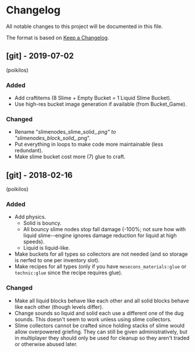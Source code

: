 # Changelog
All notable changes to this project will be documented in this file.

The format is based on [Keep a Changelog](https://keepachangelog.com/en/1.0.0/).

## [git] - 2019-07-02
(poikilos)
### Added
- Add craftitems (8 Slime + Empty Bucket = 1 Liquid Slime Bucket).
- Use high-res bucket image generation if available (from Bucket_Game).

### Changed
- Rename "slimenodes_slime_solid_*.png" to
  "slimenodes_block_solid_*.png".
- Put everything in loops to make code more maintainable (less
  redundant).
- Make slime bucket cost more (7) glue to craft.

## [git] - 2018-02-16
(poikilos)
### Added
- Add physics.
  - Solid is bouncy.
  - All bouncy slime nodes stop fall damage (-100%; not sure how with
    liquid slime--engine ignores damage reduction for liquid at high
    speeds).
  - Liquid is liquid-like.
- Make buckets for all types so collectors are not needed (and so
  storage is nerfed to one per inventory slot).
- Make recipes for all types (only if you have `mesecons_materials:glue`
  or `technic:glue` since the recipe requires glue).

### Changed
- Make all liquid blocks behave like each other and all solid blocks
  behave like each other (though levels differ).
- Change sounds so liquid and solid each use a different one of the dug
  sounds. This doesn't seem to work unless using slime collectors.
- Slime collectors cannot be crafted since holding stacks of slime would
  allow overpowered griefing. They can still be given administratively,
  but in multiplayer they should only be used for cleanup so they aren't
  traded or otherwise abused later.
